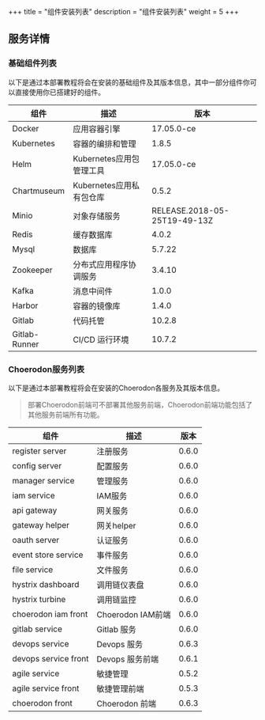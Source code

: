 +++
title = "组件安装列表"
description = "组件安装列表"
weight = 5
+++

## 服务详情

### 基础组件列表

以下是通过本部署教程将会在安装的基础组件及其版本信息，其中一部分组件你可以直接使用你已搭建好的组件。

组件|描述| 版本
---|---|---
Docker|应用容器引擎|17.05.0-ce
Kubernetes|容器的编排和管理|1.8.5
Helm|Kubernetes应用包管理工具|17.05.0-ce
Chartmuseum|Kubernetes应用私有包仓库|0.5.2
Minio|对象存储服务|RELEASE.2018-05-25T19-49-13Z
Redis|缓存数据库|4.0.2
Mysql|数据库|5.7.22
Zookeeper|分布式应用程序协调服务|3.4.10
Kafka|消息中间件|1.0.0
Harbor|容器的镜像库|1.4.0
Gitlab|代码托管|10.2.8
Gitlab-Runner|CI/CD 运行环境|10.7.2

### Choerodon服务列表

以下是通过本部署教程将会在安装的Choerodon各服务及其版本信息。

<blockquote class="note">
部署Choerodon前端可不部署其他服务前端，Choerodon前端功能包括了其他服务前端所有功能。
</blockquote>

组件|描述| 版本
---|---|---
register server|注册服务|0.6.0
config server|配置服务|0.6.0
manager service|管理服务|0.6.0
iam service|IAM服务|0.6.0
api gateway|网关服务|0.6.0
gateway helper|网关helper|0.6.0
oauth server|认证服务|0.6.0
event store service|事件服务|0.6.0
file service|文件服务|0.6.0
hystrix dashboard|调用链仪表盘|0.6.0
hystrix turbine|调用链监控|0.6.0
choerodon iam front|Choerodon IAM前端|0.6.0
gitlab service|Gitlab 服务|0.6.0
devops service|Devops 服务|0.6.3
devops service front|Devops 服务前端|0.6.1
agile service|敏捷管理|0.5.2
agile service front|敏捷管理前端|0.5.3
choerodon front|Choerodon 前端|0.6.3